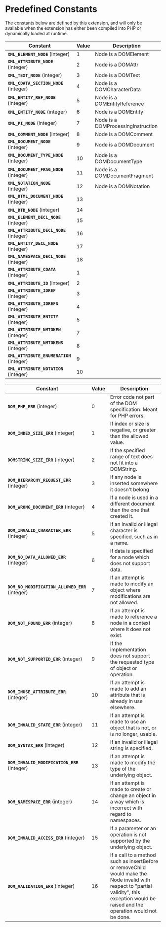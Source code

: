 Predefined Constants
====================

The constants below are defined by this extension, and will only be
available when the extension has either been compiled into PHP or
dynamically loaded at runtime.

| Constant                                                            | Value | Description                                                       |
|---------------------------------------------------------------------|-------|-------------------------------------------------------------------|
| **`XML_ELEMENT_NODE`** (<span class="type">integer</span>)          | 1     | Node is a <span class="classname">DOMElement</span>               |
| **`XML_ATTRIBUTE_NODE`** (<span class="type">integer</span>)        | 2     | Node is a <span class="classname">DOMAttr</span>                  |
| **`XML_TEXT_NODE`** (<span class="type">integer</span>)             | 3     | Node is a <span class="classname">DOMText</span>                  |
| **`XML_CDATA_SECTION_NODE`** (<span class="type">integer</span>)    | 4     | Node is a <span class="classname">DOMCharacterData</span>         |
| **`XML_ENTITY_REF_NODE`** (<span class="type">integer</span>)       | 5     | Node is a <span class="classname">DOMEntityReference</span>       |
| **`XML_ENTITY_NODE`** (<span class="type">integer</span>)           | 6     | Node is a <span class="classname">DOMEntity</span>                |
| **`XML_PI_NODE`** (<span class="type">integer</span>)               | 7     | Node is a <span class="classname">DOMProcessingInstruction</span> |
| **`XML_COMMENT_NODE`** (<span class="type">integer</span>)          | 8     | Node is a <span class="classname">DOMComment</span>               |
| **`XML_DOCUMENT_NODE`** (<span class="type">integer</span>)         | 9     | Node is a <span class="classname">DOMDocument</span>              |
| **`XML_DOCUMENT_TYPE_NODE`** (<span class="type">integer</span>)    | 10    | Node is a <span class="classname">DOMDocumentType</span>          |
| **`XML_DOCUMENT_FRAG_NODE`** (<span class="type">integer</span>)    | 11    | Node is a <span class="classname">DOMDocumentFragment</span>      |
| **`XML_NOTATION_NODE`** (<span class="type">integer</span>)         | 12    | Node is a <span class="classname">DOMNotation</span>              |
| **`XML_HTML_DOCUMENT_NODE`** (<span class="type">integer</span>)    | 13    |                                                                   |
| **`XML_DTD_NODE`** (<span class="type">integer</span>)              | 14    |                                                                   |
| **`XML_ELEMENT_DECL_NODE`** (<span class="type">integer</span>)     | 15    |                                                                   |
| **`XML_ATTRIBUTE_DECL_NODE`** (<span class="type">integer</span>)   | 16    |                                                                   |
| **`XML_ENTITY_DECL_NODE`** (<span class="type">integer</span>)      | 17    |                                                                   |
| **`XML_NAMESPACE_DECL_NODE`** (<span class="type">integer</span>)   | 18    |                                                                   |
| **`XML_ATTRIBUTE_CDATA`** (<span class="type">integer</span>)       | 1     |                                                                   |
| **`XML_ATTRIBUTE_ID`** (<span class="type">integer</span>)          | 2     |                                                                   |
| **`XML_ATTRIBUTE_IDREF`** (<span class="type">integer</span>)       | 3     |                                                                   |
| **`XML_ATTRIBUTE_IDREFS`** (<span class="type">integer</span>)      | 4     |                                                                   |
| **`XML_ATTRIBUTE_ENTITY`** (<span class="type">integer</span>)      | 5     |                                                                   |
| **`XML_ATTRIBUTE_NMTOKEN`** (<span class="type">integer</span>)     | 7     |                                                                   |
| **`XML_ATTRIBUTE_NMTOKENS`** (<span class="type">integer</span>)    | 8     |                                                                   |
| **`XML_ATTRIBUTE_ENUMERATION`** (<span class="type">integer</span>) | 9     |                                                                   |
| **`XML_ATTRIBUTE_NOTATION`** (<span class="type">integer</span>)    | 10    |                                                                   |

| Constant                                                                  | Value | Description                                                                                                                                                                                   |
|---------------------------------------------------------------------------|-------|-----------------------------------------------------------------------------------------------------------------------------------------------------------------------------------------------|
| **`DOM_PHP_ERR`** (<span class="type">integer</span>)                     | 0     | Error code not part of the DOM specification. Meant for PHP errors.                                                                                                                           |
| **`DOM_INDEX_SIZE_ERR`** (<span class="type">integer</span>)              | 1     | If index or size is negative, or greater than the allowed value.                                                                                                                              |
| **`DOMSTRING_SIZE_ERR`** (<span class="type">integer</span>)              | 2     | If the specified range of text does not fit into a <span class="classname">DOMString</span>.                                                                                                  |
| **`DOM_HIERARCHY_REQUEST_ERR`** (<span class="type">integer</span>)       | 3     | If any node is inserted somewhere it doesn't belong                                                                                                                                           |
| **`DOM_WRONG_DOCUMENT_ERR`** (<span class="type">integer</span>)          | 4     | If a node is used in a different document than the one that created it.                                                                                                                       |
| **`DOM_INVALID_CHARACTER_ERR`** (<span class="type">integer</span>)       | 5     | If an invalid or illegal character is specified, such as in a name.                                                                                                                           |
| **`DOM_NO_DATA_ALLOWED_ERR`** (<span class="type">integer</span>)         | 6     | If data is specified for a node which does not support data.                                                                                                                                  |
| **`DOM_NO_MODIFICATION_ALLOWED_ERR`** (<span class="type">integer</span>) | 7     | If an attempt is made to modify an object where modifications are not allowed.                                                                                                                |
| **`DOM_NOT_FOUND_ERR`** (<span class="type">integer</span>)               | 8     | If an attempt is made to reference a node in a context where it does not exist.                                                                                                               |
| **`DOM_NOT_SUPPORTED_ERR`** (<span class="type">integer</span>)           | 9     | If the implementation does not support the requested type of object or operation.                                                                                                             |
| **`DOM_INUSE_ATTRIBUTE_ERR`** (<span class="type">integer</span>)         | 10    | If an attempt is made to add an attribute that is already in use elsewhere.                                                                                                                   |
| **`DOM_INVALID_STATE_ERR`** (<span class="type">integer</span>)           | 11    | If an attempt is made to use an object that is not, or is no longer, usable.                                                                                                                  |
| **`DOM_SYNTAX_ERR`** (<span class="type">integer</span>)                  | 12    | If an invalid or illegal string is specified.                                                                                                                                                 |
| **`DOM_INVALID_MODIFICATION_ERR`** (<span class="type">integer</span>)    | 13    | If an attempt is made to modify the type of the underlying object.                                                                                                                            |
| **`DOM_NAMESPACE_ERR`** (<span class="type">integer</span>)               | 14    | If an attempt is made to create or change an object in a way which is incorrect with regard to namespaces.                                                                                    |
| **`DOM_INVALID_ACCESS_ERR`** (<span class="type">integer</span>)          | 15    | If a parameter or an operation is not supported by the underlying object.                                                                                                                     |
| **`DOM_VALIDATION_ERR`** (<span class="type">integer</span>)              | 16    | If a call to a method such as insertBefore or removeChild would make the Node invalid with respect to "partial validity", this exception would be raised and the operation would not be done. |
